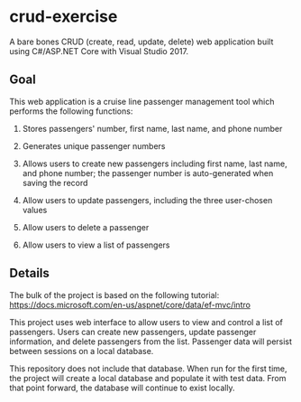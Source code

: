 # crud-exercise
A bare bones CRUD (create, read, update, delete) web application built using C#/ASP.NET Core with Visual Studio 2017.


## Goal
This web application is a cruise line passenger management tool which performs the following functions:

1. Stores passengers' number, first name, last name, and phone number
	 
2. Generates unique passenger numbers
	 
3. Allows users to create new passengers including first name, last name, and phone number; the passenger number is auto-generated when saving the record
	 
4. Allow users to update passengers, including the three user-chosen values
	 
5. Allow users to delete a passenger
	 
6. Allow users to view a list of passengers 


## Details
The bulk of the project is based on the following tutorial:
https://docs.microsoft.com/en-us/aspnet/core/data/ef-mvc/intro

This project uses web interface to allow users to view and control a list of passengers.  Users can create new passengers, update passenger information, and delete passengers from the list.  Passenger data will persist between sessions on a local database.

This repository does not include that database.  When run for the first time, the project will create a local database and populate it with test data.  From that point forward, the database will continue to exist locally.

